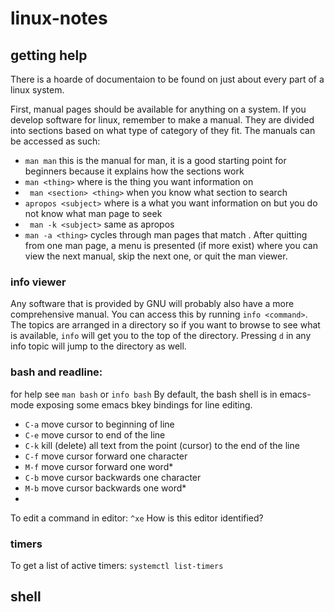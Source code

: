 # linux-notes

## getting help

There is a hoarde of documentaion to be found on just about every part of a linux system.

First, manual pages should be available for anything on a system. If you develop software for linux, remember to make a manual. They are divided into sections based on what type of category of they fit. The manuals can be accessed as such:
- ```man man``` this is the manual for man, it is a good starting point for beginners because it explains how the sections work
- ```man <thing>``` where <thing> is the thing you want information on
- ``` man <section> <thing>``` when you know what section to search
- ```apropos <subject>``` where <subject> is a what you want information on but you do not know what man page to seek
- ``` man -k <subject>``` same as apropos
- ```man -a <thing>``` cycles through man pages that match <thing>. After quitting from one man page, a menu is presented (if more exist) where you can view the next manual, skip the next one, or quit the man viewer.

### info viewer
Any software that is provided by GNU will probably also have a more comprehensive manual. You can access this by running ```info <command>```. The topics are arranged in a directory so if you want to browse to see what is available, ```info``` will get you to the top of the directory. Pressing ```d``` in any info topic will jump to the directory as well.


### bash and readline:
for help see ```man bash``` or ```info bash```
By default, the bash shell is in emacs-mode exposing some emacs bkey bindings for line editing.
- ```C-a``` move cursor to beginning of line
- ```C-e``` move cursor to end of the line
- ```C-k``` kill (delete) all text from the point (cursor) to the end of the line
- ```C-f``` move cursor forward one character
- ```M-f``` move cursor forward one word*
- ```C-b``` move cursor backwards one character
- ```M-b``` move cursor backwards one word*
- 

To edit a command in editor: ```^xe```
How is this editor identified?




### timers
To get a list of active timers: `systemctl list-timers`


## shell
